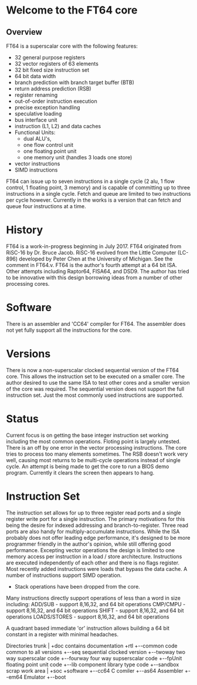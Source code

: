 # Welcome to the FT64 core

## Overview
FT64 is a superscalar core with the following features:
- 32 general purpose registers
- 32 vector registers of 63 elements
- 32 bit fixed size instruction set
- 64 bit data width
- branch prediction with branch target buffer (BTB)
- return address prediction (RSB)
- register renaming
- out-of-order instruction execution
- precise exception handling
- speculative loading
- bus interface unit
- instruction (L1, L2) and data caches
- Functional Units:
	- dual ALU's,
	- one flow control unit
	- one floating point unit
	- one memory unit (handles 3 loads one store)
- vector instructions
- SIMD instructions

FT64 can issue up to seven instructions in a single cycle (2 alu, 1 flow control, 1 floating point, 3 memory) and is capable of committing up to three instructions in a single cycle. Fetch and queue are limited to two instructions per cycle however.
Currently in the works is a version that can fetch and queue four instructions at a time.

# History
FT64 is a work-in-progress beginning in July 2017. FT64 originated from RiSC-16 by Dr. Bruce Jacob. RiSC-16 evolved from the Little Computer (LC-896) developed by Peter Chen at the University of Michigan. See the comment in FT64.v. FT64 is the author's fourth attempt at a 64 bit ISA. Other attempts including Raptor64, FISA64, and DSD9. The author has tried to be innovative with this design borrowing ideas from a number of other processing cores.

# Software
There is an assembler and 'CC64' compiler for FT64. The assembler does not yet fully support all the instructions for the core.

# Versions
There is now a non-superscalar clocked sequential version of the FT64 core. This allows the instruction set to be executed on a smaller core. The author desired to use the same ISA to test other cores and a smaller version of the core was required. The sequential version does not support the full instruction set. Just the most commonly used instructions are supported.

# Status
Current focus is on getting the base integer instruction set working including the most common operations.
Floting point is largely untested.
There is an off by one error in the vector processing instructions. The core tries to process too many elements sometimes.
The RSB doesn't work very well, causing most returns to be multi-cycle operations instead of single cycle.
An attempt is being made to get the core to run a BIOS demo program. Currently it clears the screen then appears to hang.

# Instruction Set
The instruction set allows for up to three register read ports and a single register write port for a single instruction. The primary motivations for this being the desire for indexed addressing and branch-to-register. Three read ports are also handy for multiply-accumulate instructions. While the ISA probably does not offer leading edge performance, it's designed to be more programmer friendly in the author's opinion, while still offering good performance.
Excepting vector operations the design is limited to one memory access per instruction in a load / store architecture.
Instructions are executed independently of each other and there is no flags register.
Most recently added instructions were loads that bypass the data cache.
A number of instructions support SIMD operation.
* Stack operations have been dropped from the core.

Many instructions directly support operations of less than a word in size including:
ADD/SUB - support 8,16,32, and 64 bit operations
CMP/CMPU - support 8,16,32, and 64 bit operations
SHIFT - support 8,16,32, and 64 bit operations
LOADS/STORES - support 8,16,32, and 64 bit operations

A quadrant based immediate 'or' instruction allows building a 64 bit constant in a register with minimal headaches.

Directories
trunk
|
+doc	contains documentation
+rtl
  +--common		code common to all versions
  +--seq		sequential clocked version
  +--twoway		two way superscalar code
  +--fourway	four way supserscalar code
  +--fpUnit		floating point unit code
  +--lib		component library type code
  +--sandbox	scrap work area
 |
+soc
+software
  +--cc64		C comiler
  +--as64		Assembler
  +--em64		Emulator
  +--boot		

  